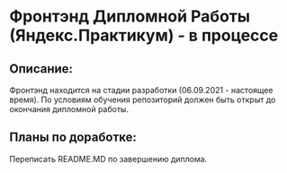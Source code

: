 # Фронтэнд Дипломной Работы (Яндекс.Практикум) - в процессе

## **Описание:**

Фронтэнд находится на стадии разработки (06.09.2021 - настоящее время). По условиям обучения репозиторий должен быть открыт до окончания дипломной работы.

## **Планы по доработке:**

Переписать README.MD по завершению диплома.